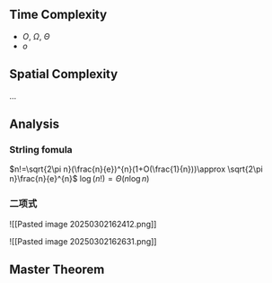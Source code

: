 ## Time Complexity
- $O$, $\Omega$, $\Theta$
- $o$

## Spatial Complexity
$\dots$

## Analysis
### Strling fomula
$n!=\sqrt{2\pi n}(\frac{n}{e})^{n}(1+O(\frac{1}{n}))\approx \sqrt{2\pi n}\frac{n}{e}^{n}$ 
$\log(n!)=\Theta(n\log n)$

### 二项式
![[Pasted image 20250302162412.png]]

![[Pasted image 20250302162631.png]]

## Master Theorem

